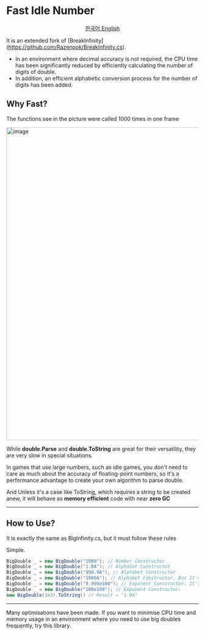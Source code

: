 # Fast Idle Number

<p align="center">
<a href="/readme_ko.md">  한국어  </a> 
<a href="/readme.md">  English  </a>
</p>

It is an extended fork of [BreakInfinity] (https://github.com/Razenpok/BreakInfinity.cs).

- In an environment where decimal accuracy is not required, the CPU time has been significantly reduced by efficiently calculating the number of digits of double.
- In addition, an efficient alphabetic conversion process for the number of digits has been added.

## Why Fast?
The functions see in the picture were called 1000 times in one frame

<img width="820" alt="image" src="https://github.com/shlifedev/FastBigDouble/assets/49047211/3623a23a-961d-435a-a555-e6f618d227a3">

While **double.Parse** and **double.ToString** are great for their versatility, they are very slow in special situations.

In games that use large numbers, such as idle games, you don't need to care as much about the accuracy of floating-point numbers, so it's a performance advantage to create your own algorithm to parse double.

And Unless it's a case like ToString, which requires a string to be created anew, it will behave as **memory efficient** code with near **zero GC**


--------


## How to Use?
It is exactly the same as BigInfinity.cs, but it must follow these rules

Simple.
```cs
BigDouble _ = new BigDouble("1000"); // Number Constructor
BigDouble _ = new BigDouble("1.0A"); // Alphabet Constructor
BigDouble _ = new BigDouble("999.9A"); // Alphabet Constructor
BigDouble _ = new BigDouble("1000A"); // Alphabet Constructur, But It's Throw Error. Alphabet Number Allow -999.9~999.9 for performance.
BigDouble _ = new BigDouble("9.999e100"); // Exponent Constructor. It's Very Fast!!!!
BigDouble _ = new BigDouble("100e100"); // Exponent Constructor.
new BigDouble(1e3).ToString() // Result = "1.0A"
```


-----

Many optimisations have been made.
If you want to minimise CPU time and memory usage in an environment where you need to use big doubles frequently, try this library.
